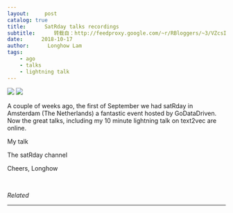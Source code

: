 ```yaml
---
layout:     post
catalog: true
title:      SatRday talks recordings
subtitle:      转载自：http://feedproxy.google.com/~r/RBloggers/~3/VZcsIWaW9SY/
date:      2018-10-17
author:      Longhow Lam
tags:
    - ago
    - talks
    - lightning talk
---
```






![](https://longhowlam.files.wordpress.com/2018/10/satrdaylogo.png?w=379&resize=379%2C328#038;h=328)
![](https://longhowlam.files.wordpress.com/2018/10/satrdaylogo.png?w=379&h=328&fit=379%2C328&resize=379%2C328)


A couple of weeks ago, the first of September we had satRday in Amsterdam (The Netherlands) a fantastic event hosted by GoDataDriven. Now the great talks, including my 10 minute lightning talk on text2vec are online.

My talk

The satRday channel

Cheers, Longhow



 


*Related*








---
